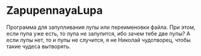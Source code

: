 # ZapupennayaLupa
 
Программа для запупливания лупы или переименовки файла.
При этом, если пупа уже есть, то лупа не запупится, ибо зачем тебе две пупы?
А если лупы нет, то и пупы не случится, я не Николай чудотворец, чтобы такие чудеса вытворять.
